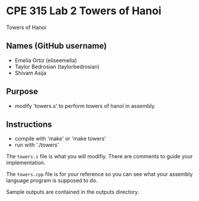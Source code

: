 # CPE 315 Lab 2 Towers of Hanoi
Towers of Hanoi

## Names (GitHub username)
- Emelia Ortiz (eliseemelia)
- Taylor Bedrosian (taylorbedrosian)
- Shivam Asija

## Purpose
- modify 'towers.s' to perform towers of hanoi in assembly.

## Instructions
- compile with 'make' or 'make towers'
- run with './towers'

The ``towers.s`` file is what you will modifiy. There are comments
to guide your implementation.

The ``towers.cpp`` file is for your reference so you can see what your
assembly language program is supposed to do.

Sample outputs are contained in the outputs directory.
